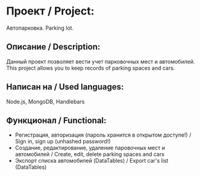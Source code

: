 # Проект / Project: 
Автопарковка.
Parking lot.
## Описание / Description:
Данный проект позволяет вести учет парковочных мест и автомобилей.
This project allows you to keep records of parking spaces and cars.
## Написан на / Used languages:
Node.js, MongoDB, Handlebars
## Функционал / Functional:
* Регистрация, авторизация (пароль хранится в открытом доступе!) / Sign in, sign up (unhashed password!)
* Создание, редактирование, удаление паровочных мест и автомобилей / Create, edit, delete parking spaces and cars
* Экспорт списка автомобилей (DataTables) / Export car's list (DataTables)



